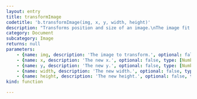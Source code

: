 ```yaml
---
layout: entry
title: transformImage
codetitle: 'b.transformImage(img, x, y, width, height)'
description: "Transforms position and size of an image.\nThe image fit options are always \"contentToFrame\"."
category: Document
subcategory: Image
returns: null
parameters:
    - {name: img, description: 'The image to transform.', optional: false, type: [Graphic]}
    - {name: x, description: 'The new x.', optional: false, type: [Number]}
    - {name: y, description: 'The new y.', optional: false, type: [Number]}
    - {name: width, description: 'The new width.', optional: false, type: [Number]}
    - {name: height, description: 'The new height.', optional: false, type: [Number]}
kind: function

---
```

